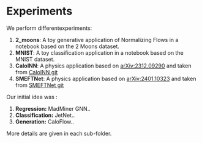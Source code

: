 # Experiments

We perform differentexperiments:

1. **2_moons**: A toy generative application of Normalizing Flows in a notebook based on the 2 Moons dataset.
2. **MNIST**: A toy classification application in a notebook based on the MNIST dataset.
3. **CaloINN**: A physics application based on [arXiv:2312.09290](https://arxiv.org/abs/2312.09290) and taken from [CaloINN git](https://github.com/heidelberg-hepml/CaloINN)
4. **SMEFTNet**: A physics application based on [arXiv:2401.10323](https://arxiv.org/abs/2401.10323) and taken from [SMEFTNet git](https://github.com/HephyAnalysisSW/SMEFTNet/tree/master/)


Our initial idea was :
1. **Regression:** MadMiner GNN..
2. **Classification:** JetNet..
3. **Generation:** CaloFlow..

More details are given in each sub-folder.
